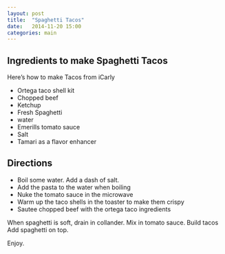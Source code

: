 ```yaml
---
layout: post
title:  "Spaghetti Tacos"
date:   2014-11-20 15:00
categories: main
---
```


## Ingredients to make Spaghetti Tacos

Here’s how to make Tacos from iCarly

- Ortega taco shell kit
- Chopped beef
- Ketchup
- Fresh Spaghetti
- water 
- Emerills tomato sauce
- Salt
- Tamari as a flavor enhancer

## Directions

- Boil some water. Add a dash of salt.
- Add the pasta to the water when boiling
- Nuke the tomato sauce in the microwave
- Warm up the taco shells in the toaster to make them crispy
- Sautee chopped beef with the ortega taco ingredients

When spaghetti is soft, drain in collander. Mix in tomato sauce.
Build tacos
Add spaghetti on top.

Enjoy.
